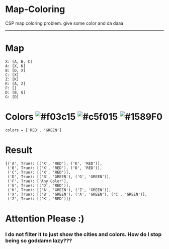 # Map-Coloring
CSP map coloring problem. give some color and da daaa

------------------

# Map
```
X: [A, B, C]
A: [X, K]
B: [D, X]
C: [X]
Z: [K]
K: [A, Z]
F: []
D: [B, G]
G: [D]

```
# Colors ![#f03c15](https://placehold.it/15/f03c15/000000?text=+) ![#c5f015](https://placehold.it/15/c5f015/000000?text=+) ![#1589F0](https://placehold.it/15/1589F0/000000?text=+)  
```
colors = ['RED', 'GREEN'] 
```
# Result
```
{('A', True): [('X', 'RED'), ('K', 'RED')],
 ('B', True): [('X', 'RED'), ('D', 'RED')],
 ('C', True): [('X', 'RED')],
 ('D', True): [('B', 'GREEN'), ('G', 'GREEN')],
 ('F', True): ['Any Color'],
 ('G', True): [('D', 'RED')],
 ('K', True): [('A', 'GREEN'), ('Z', 'GREEN')],
 ('X', True): [('B', 'GREEN'), ('A', 'GREEN'), ('C', 'GREEN')],
 ('Z', True): [('K', 'RED')]}
```

# Attention Please :)
### I do not filter it to just show the cities and colors. How do I stop being so goddamn lazy???
